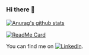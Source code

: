 
### Hi there 👋

<!-- Icons
**JoshFried/JoshFried** is a ✨ _special_ ✨ repository because its `README.md` (this file) appears on your GitHub profile.

- 🔭 I’m currently working on a smart home simulation service
- 🌱 I’m currently learning c++, react, and java
- 👯 I’m looking to collaborate on ...
- 🤔 I’m looking for help with ...
- 📫 How to reach me: josh.fried13@gmail.com
Here are some ideas to get you started:
- 💬 Ask me about 
- 😄 Pronouns: ...
- ⚡ Fun fact: ...
-->

[![Anurag's github stats](https://github-readme-stats.vercel.app/api?username=joshfried&count_private=true&show_icons=true&theme=dark)](https://github.com/anuraghazra/github-readme-stats)&#12288;

[![ReadMe Card](https://github-readme-stats.vercel.app/api/pin/?username=joshfried&repo=soen341&theme=dark)](https://github.com/anuraghazra/github-readme-stats)

<!-- Actual text -->

You can find me on [![LinkedIn][2.2]][2].

<!-- Icons -->

[2.2]: https://raw.githubusercontent.com/MartinHeinz/MartinHeinz/master/linkedin-3-16.png (LinkedIn icon without padding)

<!-- Links to your social media accounts -->

[2]: https://www.linkedin.com/in/josh-fried/

<!--
 [![Top Langs](https://github-readme-stats.vercel.app/api/top-langs/?username=JoshFried&count_private&theme=dark)](https://github.com/anuraghazra/github-readme-stats)

<!--
// can add c ustom skills here  can find more styles at shields.io and icons at simpleicons.org
![](https://img.shields.io/badge/<WORD_ON_LEFT>-<WORD_ON_RIGHT>-informational?style=flat&logo=<LOGO_NAME>&logoColor=white&color=2bbc8a)
-->
</div>
